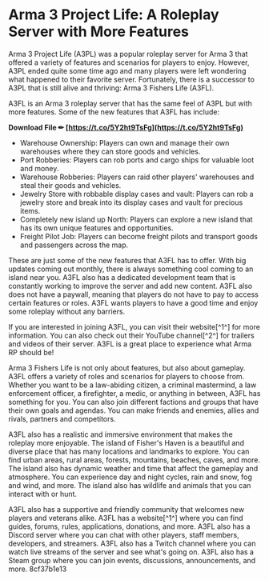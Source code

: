 
 
# Arma 3 Project Life: A Roleplay Server with More Features
 
Arma 3 Project Life (A3PL) was a popular roleplay server for Arma 3 that offered a variety of features and scenarios for players to enjoy. However, A3PL ended quite some time ago and many players were left wondering what happened to their favorite server. Fortunately, there is a successor to A3PL that is still alive and thriving: Arma 3 Fishers Life (A3FL).
 
A3FL is an Arma 3 roleplay server that has the same feel of A3PL but with more features. Some of the new features that A3FL has include:
 
**Download File ✏ [https://t.co/5Y2ht9TsFg](https://t.co/5Y2ht9TsFg)**


 
- Warehouse Ownership: Players can own and manage their own warehouses where they can store goods and vehicles.
- Port Robberies: Players can rob ports and cargo ships for valuable loot and money.
- Warehouse Robberies: Players can raid other players' warehouses and steal their goods and vehicles.
- Jewelry Store with robbable display cases and vault: Players can rob a jewelry store and break into its display cases and vault for precious items.
- Completely new island up North: Players can explore a new island that has its own unique features and opportunities.
- Freight Pilot Job: Players can become freight pilots and transport goods and passengers across the map.

These are just some of the new features that A3FL has to offer. With big updates coming out monthly, there is always something cool coming to an island near you. A3FL also has a dedicated development team that is constantly working to improve the server and add new content. A3FL also does not have a paywall, meaning that players do not have to pay to access certain features or roles. A3FL wants players to have a good time and enjoy some roleplay without any barriers.
 
If you are interested in joining A3FL, you can visit their website[^1^] for more information. You can also check out their YouTube channel[^2^] for trailers and videos of their server. A3FL is a great place to experience what Arma RP should be!
  
Arma 3 Fishers Life is not only about features, but also about gameplay. A3FL offers a variety of roles and scenarios for players to choose from. Whether you want to be a law-abiding citizen, a criminal mastermind, a law enforcement officer, a firefighter, a medic, or anything in between, A3FL has something for you. You can also join different factions and groups that have their own goals and agendas. You can make friends and enemies, allies and rivals, partners and competitors.
 
A3FL also has a realistic and immersive environment that makes the roleplay more enjoyable. The island of Fisher's Haven is a beautiful and diverse place that has many locations and landmarks to explore. You can find urban areas, rural areas, forests, mountains, beaches, caves, and more. The island also has dynamic weather and time that affect the gameplay and atmosphere. You can experience day and night cycles, rain and snow, fog and wind, and more. The island also has wildlife and animals that you can interact with or hunt.
 
A3FL also has a supportive and friendly community that welcomes new players and veterans alike. A3FL has a website[^1^] where you can find guides, forums, rules, applications, donations, and more. A3FL also has a Discord server where you can chat with other players, staff members, developers, and streamers. A3FL also has a Twitch channel where you can watch live streams of the server and see what's going on. A3FL also has a Steam group where you can join events, discussions, announcements, and more.
 8cf37b1e13
 
